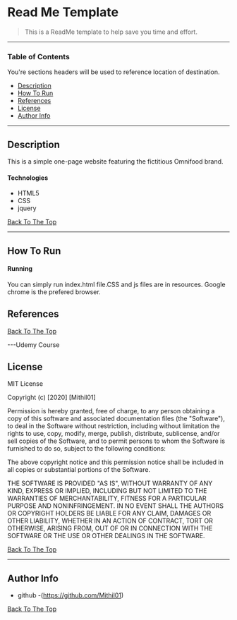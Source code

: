 # Read Me Template



> This is a ReadMe template to help save you time and effort.

---

### Table of Contents
You're sections headers will be used to reference location of destination.

- [Description](#description)
- [How To Run](#how-to-RUN)
- [References](#references)
- [License](#license)
- [Author Info](#author-info)

---

## Description

This is a simple one-page website featuring the fictitious Omnifood brand.

#### Technologies

- HTML5
- CSS
- jquery

[Back To The Top](#read-me-template)

---

## How To Run

#### Running
 You can simply run index.html file.CSS and js files are in resources.
 Google chrome is the prefered browser.


## References
[Back To The Top](#read-me-template)

---Udemy Course

## License

MIT License

Copyright (c) [2020] [Mithil01]

Permission is hereby granted, free of charge, to any person obtaining a copy
of this software and associated documentation files (the "Software"), to deal
in the Software without restriction, including without limitation the rights
to use, copy, modify, merge, publish, distribute, sublicense, and/or sell
copies of the Software, and to permit persons to whom the Software is
furnished to do so, subject to the following conditions:

The above copyright notice and this permission notice shall be included in all
copies or substantial portions of the Software.

THE SOFTWARE IS PROVIDED "AS IS", WITHOUT WARRANTY OF ANY KIND, EXPRESS OR
IMPLIED, INCLUDING BUT NOT LIMITED TO THE WARRANTIES OF MERCHANTABILITY,
FITNESS FOR A PARTICULAR PURPOSE AND NONINFRINGEMENT. IN NO EVENT SHALL THE
AUTHORS OR COPYRIGHT HOLDERS BE LIABLE FOR ANY CLAIM, DAMAGES OR OTHER
LIABILITY, WHETHER IN AN ACTION OF CONTRACT, TORT OR OTHERWISE, ARISING FROM,
OUT OF OR IN CONNECTION WITH THE SOFTWARE OR THE USE OR OTHER DEALINGS IN THE
SOFTWARE.

[Back To The Top](#read-me-template)

---

## Author Info

- github -(https://github.com/Mithil01)


[Back To The Top](#read-me-template)

